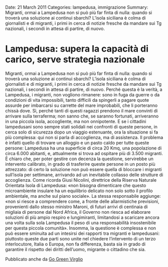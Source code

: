 Date: 21 March 2011
Categories: lampedusa, immigrazione
Summary: Migranti, ormai a Lampedusa non si può più far finta di nulla: quando si troverà una soluzione ai continui sbarchi? L’isola siciliana è colma di giornalisti e di migranti, i primi in cerca di notizie fresche da mandare sui Tg nazionali, i secondi in attesa di partire, di nuovo.

# Lampedusa: supera la capacità di carico, serve strategia nazionale

Migranti, ormai a Lampedusa non si può più far finta di nulla: quando si troverà una soluzione ai continui sbarchi? L’isola siciliana è colma di giornalisti e di migranti, i primi in cerca di notizie fresche da mandare sui Tg nazionali, i secondi in attesa di partire, di nuovo.
Perché questa è la verità, a Lampedusa, i migranti, non vogliono rimanere: sono in fuga da guerre o da condizioni di vita impossibili, tanto difficili da spingerli a pagare quote assurde per imbarcarsi su carrette del mare improbabili, che li porteranno chissà dove.
Sì, perché tanti di questi ragazzi prendono il mare convinti di arrivare sulla terraferma; non sanno che, se saranno fortunati, arriveranno in una piccola isola, accogliente, ma non onnipotente.
E se i cittadini lampedusani sono sempre stati solidali nei confronti di queste persone, in cerca solo di sicurezza dopo un viaggio estenuante, ora la situazione si fa più complessa: qui non si parla di accoglienza, ma di assistenza.
Il problema è infatti quello di trovare un alloggio e un pasto caldo per tutte queste persone: Lampedusa ha una superficie di circa 20 Kmq, una popolazione di circa 6.000 abitanti, e, attualmente si trova ad ospitare più di 3.500 migranti.
È chiaro che, per poter gestire con decenza la questione, servirebbe un intervento calibrato, in grado di trasferire queste persone in un posto più attrezzato: di certo la soluzione non può essere quella di bloccare i migranti sull’isola per settimane, arrivando ad un inevitabile collasso delle strutture di accoglienza.
Come ricorda Giusi Nicolini, direttrice della Riserva Naturale Orientata Isola di Lampedusa: «non bisogna dimenticare che questo microambiente insulare ha un equilibrio delicato non solo sotto il profilo ambientale, ma anche sul piano sociale».
La stessa responsabile aggiunge: «non si riesce a comprendere come, a fronte delle allarmistiche previsioni, provenienti dallo stesso ministro Maroni, di futuri arrivi di centinaia di migliaia di persone dal Nord Africa, il Governo non riesca ad elaborare soluzioni di più ampio respiro e lungimiranti, limitandosi a scaricare ancora una volta sulla sola Lampedusa il peso di una responsabilità insostenibile per questa piccola comunità».
Insomma, la questione è complessa e non può essere sminuita ad un intesirsi dei rapporti tra migranti e lampedusani: piuttosto queste due parti sono unite nel chiedere l’intervento di un terzo interlocutore, Italia o Europa, non fa differenza, basta sia in grado di garantire il rispetto dei diritti dell’uomo, migrante o cittadino che sia.

Pubblicato anche da [Go Green Virglio](http://gogreen.virgilio.it/news/ambiente-energia/lampedusa-supera-capacita-di-carico-serve-strategia-nazionale.html)